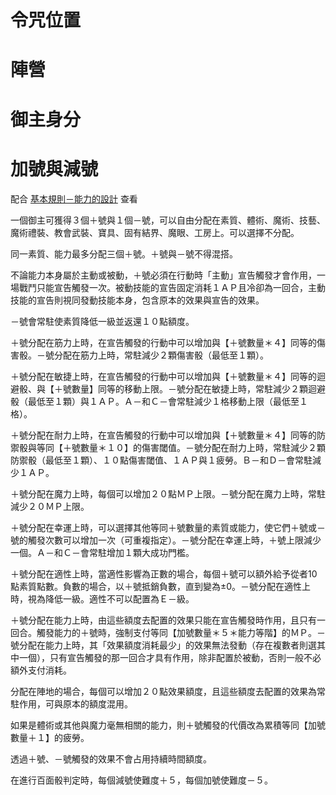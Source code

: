 # 令咒位置



# 陣營



# 御主身分



# 加號與減號

配合 [基本規則－能力的設計](/Basic/Rule.md) 查看

一個御主可獲得３個＋號與１個－號，可以自由分配在素質、體術、魔術、技藝、魔術禮裝、教會武裝、寶具、固有結界、魔眼、工房上。可以選擇不分配。

同一素質、能力最多分配三個＋號。＋號與－號不得混搭。

不論能力本身屬於主動或被動，＋號必須在行動時「主動」宣告觸發才會作用，一場戰鬥只能宣告觸發一次。被動技能的宣告固定消耗１ＡＰ且冷卻為一回合，主動技能的宣告則視同發動技能本身，包含原本的效果與宣告的效果。

－號會常駐使素質降低一級並返還１０點額度。

＋號分配在筋力上時，在宣告觸發的行動中可以增加與【＋號數量＊４】同等的傷害骰。－號分配在筋力上時，常駐減少２顆傷害骰（最低至１顆）。

＋號分配在敏捷上時，在宣告觸發的行動中可以增加與【＋號數量＊４】同等的迴避骰、與【＋號數量】同等的移動上限。－號分配在敏捷上時，常駐減少２顆迴避骰（最低至１顆）與１ＡＰ。Ａ－和Ｃ－會常駐減少１格移動上限（最低至１格）。

＋號分配在耐力上時，在宣告觸發的行動中可以增加與【＋號數量＊４】同等的防禦骰與等同【＋號數量＊１０】的傷害閾值。－號分配在耐力上時，常駐減少２顆防禦骰（最低至１顆）、１０點傷害閾值、１ＡＰ與１疲勞。Ｂ－和Ｄ－會常駐減少１ＡＰ。

＋號分配在魔力上時，每個可以增加２０點ＭＰ上限。－號分配在魔力上時，常駐減少２０ＭＰ上限。

＋號分配在幸運上時，可以選擇其他等同＋號數量的素質或能力，使它們＋號或－號的觸發次數可以增加一次（可重複指定）。－號分配在幸運上時，＋號上限減少一個。Ａ－和Ｃ－會常駐增加１顆大成功門檻。

＋號分配在適性上時，當適性影響為正數的場合，每個＋號可以額外給予從者10點素質點數。負數的場合，以＋號抵銷負數，直到變為±0。－號分配在適性上時，視為降低一級。適性不可以配置為Ｅ－級。

＋號分配在能力上時，由這些額度去配置的效果只能在宣告觸發時作用，且只有一回合。觸發能力的＋號時，強制支付等同【加號數量＊５＊能力等階】的ＭＰ。－號分配在能力上時，其「效果額度消耗最少」的效果無法發動（存在複數者則選其中一個），只有宣告觸發的那一回合才具有作用，除非配置於被動，否則一般不必額外支付消耗。

分配在陣地的場合，每個可以增加２０點效果額度，且這些額度去配置的效果為常駐作用，可與原本的額度混用。

如果是體術或其他與魔力毫無相關的能力，則＋號觸發的代價改為累積等同【加號數量＋１】的疲勞。

透過＋號、－號觸發的效果不會占用持續時間額度。

在進行百面骰判定時，每個減號使難度＋５，每個加號使難度－５。